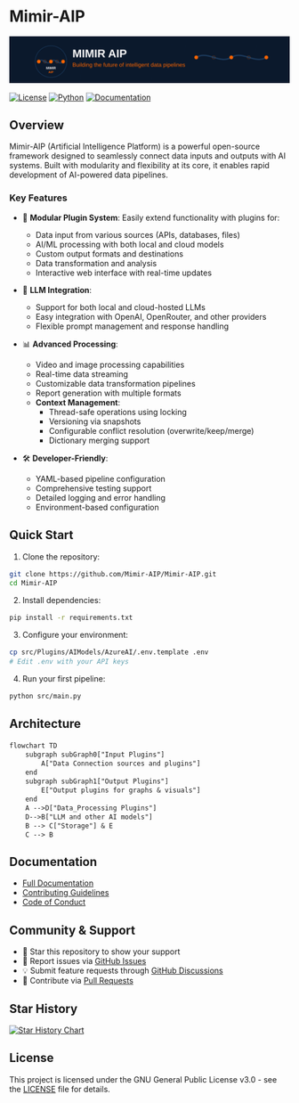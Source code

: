 # Mimir-AIP

<img src="Docs/Assets/mimir-aip-svg-banners.svg" alt="Mimir AIP- Building the future of intelligent data pipelines"/>

[![License](https://img.shields.io/badge/License-GPL%203.0-blue.svg)](LICENSE)
[![Python](https://img.shields.io/badge/Python-3.8%2B-blue)](https://www.python.org/downloads/)
[![Documentation](https://img.shields.io/badge/docs-Documentation.md-green)](Documentation.md)

## Overview

Mimir-AIP (Artificial Intelligence Platform) is a powerful open-source framework designed to seamlessly connect data inputs and outputs with AI systems. Built with modularity and flexibility at its core, it enables rapid development of AI-powered data pipelines.

### Key Features

- 🔌 **Modular Plugin System**: Easily extend functionality with plugins for:
  - Data input from various sources (APIs, databases, files)
  - AI/ML processing with both local and cloud models
  - Custom output formats and destinations
  - Data transformation and analysis
  - Interactive web interface with real-time updates

- 🤖 **LLM Integration**: 
  - Support for both local and cloud-hosted LLMs
  - Easy integration with OpenAI, OpenRouter, and other providers
  - Flexible prompt management and response handling

- 📊 **Advanced Processing**:
  - Video and image processing capabilities
  - Real-time data streaming
  - Customizable data transformation pipelines
  - Report generation with multiple formats
  - **Context Management**:
    - Thread-safe operations using locking
    - Versioning via snapshots
    - Configurable conflict resolution (overwrite/keep/merge)
    - Dictionary merging support

- 🛠️ **Developer-Friendly**:
  - YAML-based pipeline configuration
  - Comprehensive testing support
  - Detailed logging and error handling
  - Environment-based configuration

## Quick Start

1. Clone the repository:
```bash
git clone https://github.com/Mimir-AIP/Mimir-AIP.git
cd Mimir-AIP
```

2. Install dependencies:
```bash
pip install -r requirements.txt
```

3. Configure your environment:
```bash
cp src/Plugins/AIModels/AzureAI/.env.template .env
# Edit .env with your API keys
```

4. Run your first pipeline:
```bash
python src/main.py
```

## Architecture

```mermaid
flowchart TD
    subgraph subGraph0["Input Plugins"]
        A["Data Connection sources and plugins"]
    end
    subgraph subGraph1["Output Plugins"]
        E["Output plugins for graphs & visuals"]
    end
    A -->D["Data_Processing Plugins"]
    D-->B["LLM and other AI models"]
    B --> C["Storage"] & E
    C --> B
```

## Documentation

- [Full Documentation](Documentation.md)
- [Contributing Guidelines](CONTRIBUTING.md)
- [Code of Conduct](CODE_OF_CONDUCT.md)

## Community & Support

- 🌟 Star this repository to show your support
- 🐛 Report issues via [GitHub Issues](https://github.com/Mimir-AIP/Mimir-AIP/issues)
- 💡 Submit feature requests through [GitHub Discussions](https://github.com/Mimir-AIP/Mimir-AIP/discussions)
- 🤝 Contribute via [Pull Requests](https://github.com/Mimir-AIP/Mimir-AIP/pulls)

## Star History

[![Star History Chart](https://api.star-history.com/svg?repos=Mimir-AIP/Mimir-AIP&type=Date)](https://www.star-history.com/#Mimir-AIP/Mimir-AIP&Date)

## License

This project is licensed under the GNU General Public License v3.0 - see the [LICENSE](LICENSE) file for details.
